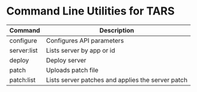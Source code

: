 # Command Line Utilities for TARS

| Command     | Description                                       |
|-------------|---------------------------------------------------|
| configure   | Configures API parameters                         |
| server:list | Lists server by app or id                         |
| deploy      | Deploy server                                     |
| patch       | Uploads patch file                                |
| patch:list  | Lists server patches and applies the server patch |

